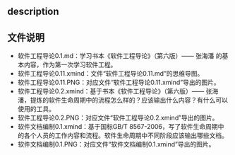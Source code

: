 description
------------------

## 文件说明

* 软件工程导论0.1.md：学习书本《软件工程导论》（第六版）—— 张海潘 的基本内容，作为第一次学习软件工程。
* 软件工程导论0.11.xmind：文件“软件工程导论0.11.md”的思维导图。  
* 软件工程导论0.11.PNG：对应文件“软件工程导论0.11.xmind”导出的图片。
* 软件工程导论0.2.xmind：基于书本《软件工程导论》（第六版）—— 张海潘，提炼的软件生命周期中的流程怎么样的？应该输出什么内容？有什么可以使用的工具。
* 软件工程导论0.2.PNG：对应文件“软件工程导论0.2.xmind”导出的图片。  
* 软件文档编制0.1.xmind：基于国标GB/T 8567-2006，写了软件生命周期中的各个人员的工作内容和流程。软件生命周期中不同阶段应该输出哪些文档。
* 软件文档编制0.1.PNG：对应文件“软件文档编制0.1.xmind”导出的图片。



